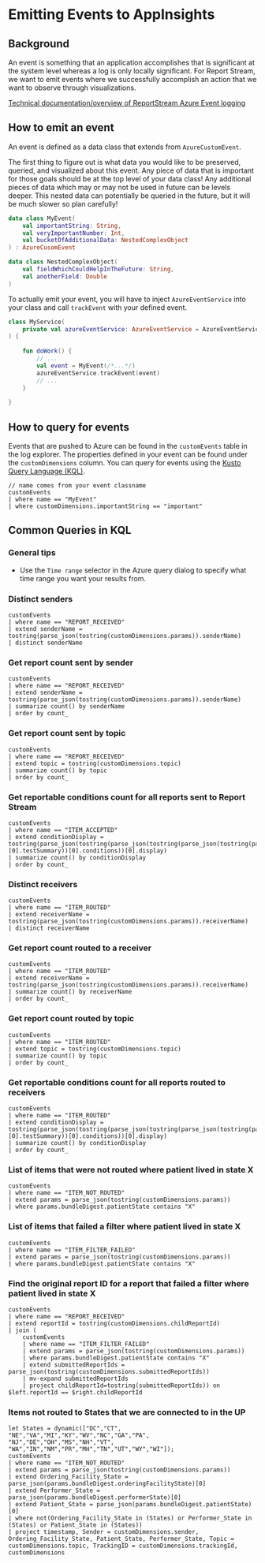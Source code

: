 # Emitting Events to AppInsights

## Background
An event is something that an application accomplishes that is significant at the system level whereas a 
log is only locally significant. For Report Stream, we want to emit events where we successfully accomplish
an action that we want to observe through visualizations.

[Technical documentation/overview of ReportStream Azure Event logging](https://lucidgov.app/lucidchart/b2251f9d-ec5f-4186-9a87-cd2443ab0000/edit?viewport_loc=-1079%2C-2347%2C10754%2C4258%2C0_0&invitationId=inv_a428973e-8d90-429d-b61f-9305464f48f9)

## How to emit an event

An event is defined as a data class that extends from `AzureCustomEvent`.

The first thing to figure out is what data you would like to be preserved, queried, and visualized about this event.
Any piece of data that is important for those goals should be at the top level of your data class! Any additional 
pieces of data which may or may not be used in future can be levels deeper. This nested data can potentially be queried 
in the future, but it will be much slower so plan carefully!

```kotlin
data class MyEvent(
    val importantString: String,
    val veryImportantNumber: Int,
    val bucketOfAdditionalData: NestedComplexObject
) : AzureCusomEvent

data class NestedComplexObject(
    val fieldWhichCouldHelpInTheFuture: String,
    val anotherField: Double
)
```

To actually emit your event, you will have to inject `AzureEventService` into your class and call `trackEvent` with
your defined event.

```kotlin
class MyService(
    private val azureEventService: AzureEventService = AzureEventService()
) {
    
    fun doWork() {
        // ...
        val event = MyEvent(/*...*/)
        azureEventService.trackEvent(event)
        // ...
    }
    
}
```

## How to query for events

Events that are pushed to Azure can be found in the `customEvents` table in the log explorer. The properties defined in
your event can be found under the `customDimensions` column. You can query for events using the 
[Kusto Query Language (KQL)](https://learn.microsoft.com/en-us/azure/data-explorer/kusto/query/).

```
// name comes from your event classname 
customEvents
| where name == "MyEvent"
| where customDimensions.importantString == "important"
```

## Common Queries in KQL

### General tips
- Use the `Time range` selector in the Azure query dialog to specify what time range
  you want your results from.

### Distinct senders
```
customEvents
| where name == "REPORT_RECEIVED"
| extend senderName = tostring(parse_json(tostring(customDimensions.params)).senderName)
| distinct senderName
```

### Get report count sent by sender
```
customEvents
| where name == "REPORT_RECEIVED"
| extend senderName = tostring(parse_json(tostring(customDimensions.params)).senderName)
| summarize count() by senderName 
| order by count_
```

### Get report count sent by topic
```
customEvents
| where name == "REPORT_RECEIVED"
| extend topic = tostring(customDimensions.topic)
| summarize count() by topic 
| order by count_
```

### Get reportable conditions count for all reports sent to Report Stream
```
customEvents
| where name == "ITEM_ACCEPTED"
| extend conditionDisplay = tostring(parse_json(tostring(parse_json(tostring(parse_json(tostring(parse_json(tostring(parse_json(tostring(customDimensions.params)).bundleDigest)).observationSummaries))[0].testSummary))[0].conditions))[0].display)
| summarize count() by conditionDisplay
| order by count_
```

### Distinct receivers
```
customEvents
| where name == "ITEM_ROUTED"
| extend receiverName = tostring(parse_json(tostring(customDimensions.params)).receiverName)
| distinct receiverName
```

### Get report count routed to a receiver
```
customEvents
| where name == "ITEM_ROUTED"
| extend receiverName = tostring(parse_json(tostring(customDimensions.params)).receiverName)
| summarize count() by receiverName 
| order by count_
```

### Get report count routed by topic
```
customEvents
| where name == "ITEM_ROUTED"
| extend topic = tostring(customDimensions.topic)
| summarize count() by topic 
| order by count_
```

### Get reportable conditions count for all reports routed to receivers
```
customEvents
| where name == "ITEM_ROUTED"
| extend conditionDisplay = tostring(parse_json(tostring(parse_json(tostring(parse_json(tostring(parse_json(tostring(parse_json(tostring(customDimensions.params)).bundleDigest)).observationSummaries))[0].testSummary))[0].conditions))[0].display)
| summarize count() by conditionDisplay
| order by count_
```

### List of items that were not routed where patient lived in state X
```kql
customEvents
| where name == "ITEM_NOT_ROUTED"
| extend params = parse_json(tostring(customDimensions.params))
| where params.bundleDigest.patientState contains "X"
```

### List of items that failed a filter where patient lived in state X
```kql
customEvents
| where name == "ITEM_FILTER_FAILED"
| extend params = parse_json(tostring(customDimensions.params))
| where params.bundleDigest.patientState contains "X"
```

### Find the original report ID for a report that failed a filter where patient lived in state X
```kql
customEvents
| where name == "REPORT_RECEIVED"
| extend reportId = tostring(customDimensions.childReportId)
| join ( 
    customEvents
    | where name == "ITEM_FILTER_FAILED"
    | extend params = parse_json(tostring(customDimensions.params))
    | where params.bundleDigest.patientState contains "X"
    | extend submittedReportIds = parse_json(tostring(customDimensions.submittedReportIds))
    | mv-expand submittedReportIds
    | project childReportId=tostring(submittedReportIds)) on $left.reportId == $right.childReportId
```
### Items not routed to States that we are connected to in the UP
```kql
let States = dynamic(["DC","CT", "NE","VA","MI","KY","WV","NC","GA","PA", "NJ","DE","OH","MS","NH","VT", "WA","IN","NM","PR","MH","TN","UT","WY","WI"]);
customEvents
| where name == "ITEM_NOT_ROUTED"
| extend params = parse_json(tostring(customDimensions.params))
| extend Ordering_Facility_State = parse_json(params.bundleDigest.orderingFacilityState)[0]
| extend Performer_State = parse_json(params.bundleDigest.performerState)[0]
| extend Patient_State = parse_json(params.bundleDigest.patientState)[0]
| where not(Ordering_Facility_State in (States) or Performer_State in (States) or Patient_State in (States))
| project timestamp, Sender = customDimensions.sender, Ordering_Facility_State, Patient_State, Performer_State, Topic = customDimensions.topic, TrackingID = customDimensions.trackingId, customDimensions
```
